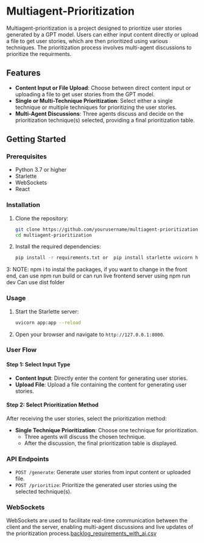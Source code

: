 # Multiagent-Prioritization

Multiagent-prioritization is a project designed to prioritize user stories generated by a GPT model. Users can either input content directly or upload a file to get user stories, which are then prioritized using various techniques. The prioritization process involves multi-agent discussions to prioritize the requirments. 
## Features

- **Content Input or File Upload**: Choose between direct content input or uploading a file to get user stories from the GPT model.
- **Single or Multi-Technique Prioritization**: Select either a single technique or multiple techniques for prioritizing the user stories.
- **Multi-Agent Discussions**: Three agents discuss and decide on the prioritization technique(s) selected, providing a final prioritization table.

## Getting Started

### Prerequisites

- Python 3.7 or higher
- Starlette
- WebSockets
- React 

### Installation

1. Clone the repository:
    ```bash
    git clone https://github.com/yourusername/multiagent-prioritization.git OR the repo address 
    cd multiagent-prioritization
    ```

2. Install the required dependencies:
    ```bash
    pip install -r requirements.txt or  pip install starlette uvicorn httpx python-dotenv streamlit python-multipart
    ```
3: NOTE: npm i to instal the packages, if you want to change in the front end, can use npm run build or can run live frontend server using npm run dev
   Can use dist folder 


### Usage

1. Start the Starlette server:
    ```bash
    uvicorn app:app --reload
    ```

2. Open your browser and navigate to `http://127.0.0.1:8000`.

### User Flow

#### Step 1: Select Input Type

- **Content Input**: Directly enter the content for generating user stories.
- **Upload File**: Upload a file containing the content for generating user stories.

#### Step 2: Select Prioritization Method

After receiving the user stories, select the prioritization method:

- **Single Technique Prioritization**: Choose one technique for prioritization.
  - Three agents will discuss the chosen technique.
  - After the discussion, the final prioritization table is displayed.


### API Endpoints

- `POST /generate`: Generate user stories from input content or uploaded file.
- `POST /prioritize`: Prioritize the generated user stories using the selected technique(s).

### WebSockets

WebSockets are used to facilitate real-time communication between the client and the server, enabling multi-agent discussions and live updates of the prioritization process.[backlog_requirements_with_ai.csv](https://github.com/user-attachments/files/15751077/backlog_requirements_with_ai.csv)

